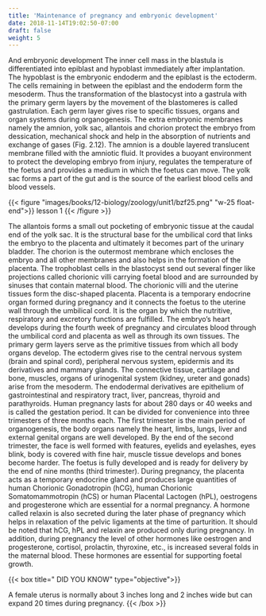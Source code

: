 ```yaml
---
title: 'Maintenance of pregnancy and embryonic development'
date: 2018-11-14T19:02:50-07:00
draft: false
weight: 5
---
```




And embryonic development
The inner cell mass in the blastula is
differentiated into epiblast and hypoblast
immediately after implantation. The hypoblast
is the embryonic endoderm and the epiblast is the ectoderm. The cells remaining in
between the epiblast and the endoderm form
the mesoderm. Thus the transformation of the
blastocyst into a gastrula with the primary germ
layers by the movement of the blastomeres is
called gastrulation. Each germ layer gives rise
to specific tissues, organs and organ systems
during organogenesis.
The extra embryonic membranes namely
the amnion, yolk sac, allantois and chorion
protect the embryo from dessication, mechanical
shock and help in the absorption of nutrients
and exchange of gases (Fig. 2.12). The amnion
is a double layered translucent membrane filled
with the amniotic fluid. It provides a buoyant
environment to protect the developing embryo
from injury, regulates the temperature of the
foetus and provides a medium in which the
foetus can move. The yolk sac forms a part of
the gut and is the source of the earliest blood
cells and blood vessels.

{{< figure "images/books/12-biology/zoology/unit1/bzf25.png" "w-25 float-end">}}
lesson 1
{{< /figure >}}

The allantois forms a small out pocketing
of embryonic tissue at the caudal end of the yolk
sac. It is the structural base for the umbilical
cord that links the embryo to the placenta and
ultimately it becomes part of the urinary bladder.
The chorion is the outermost membrane which
encloses the embryo and all other membranes
and also helps in the formation of the placenta.
The trophoblast cells in the blastocyst
send out several finger like projections called chorionic villi carrying foetal blood and are
surrounded by sinuses that contain maternal
blood. The chorionic villi and the uterine
tissues form the disc-shaped placenta. Placenta
is a temporary endocrine organ formed during
pregnancy and it connects the foetus to the
uterine wall through the umbilical cord. It is
the organ by which the nutritive, respiratory
and excretory functions are fulfilled. The
embryo’s heart develops during the fourth week
of pregnancy and circulates blood through the
umbilical cord and placenta as well as through
its own tissues.
The primary germ layers serve as the
primitive tissues from which all body organs
develop. The ectoderm gives rise to the central
nervous system (brain and spinal cord),
peripheral nervous system, epidermis and
its derivatives and mammary glands. The
connective tissue, cartilage and bone, muscles,
organs of urinogenital system (kidney, ureter
and gonads) arise from the mesoderm. The
endodermal derivatives are epithelium of
gastrointestinal and respiratory tract, liver,
pancreas, thyroid and parathyroids.
Human pregnancy lasts for about 280
days or 40 weeks and is called the gestation
period. It can be divided for convenience into
three trimesters of three months each. The first
trimester is the main period of organogenesis,
the body organs namely the heart, limbs,
lungs, liver and external genital organs are well
developed. By the end of the second trimester,
the face is well formed with features, eyelids and
eyelashes, eyes blink, body is covered with fine
hair, muscle tissue develops and bones become
harder. The foetus is fully developed and is
ready for delivery by the end of nine months
(third trimester).
During pregnancy, the placenta acts as
a temporary endocrine gland and produces
large quantities of human Chorionic
Gonadotropin (hCG), human Chorionic
Somatomammotropin (hCS) or human Placental Lactogen (hPL), oestrogens and
progesterone which are essential for a normal
pregnancy. A hormone called relaxin is also
secreted during the later phase of pregnancy
which helps in relaxation of the pelvic ligaments
at the time of parturition. It should be noted that
hCG, hPL and relaxin are produced only during
pregnancy. In addition, during pregnancy the
level of other hormones like oestrogen and
progesterone, cortisol, prolactin, thyroxine, etc.,
is increased several folds in the maternal blood.
These hormones are essential for supporting
foetal growth.

{{< box title=" DID YOU KNOW" type="objective">}}

A female uterus is
normally about 3 inches
long and 2 inches wide
but can expand 20 times
during pregnancy.
{{< /box >}}
